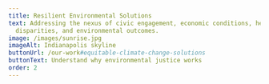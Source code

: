 ```yaml
---
title: Resilient Environmental Solutions
text: Addressing the nexus of civic engagement, economic conditions, health
  disparities, and environmental outcomes.
image: /images/sunrise.jpg
imageAlt: Indianapolis skyline
buttonUrl: /our-work#equitable-climate-change-solutions
buttonText: Understand why environmental justice works
order: 2
---
```

